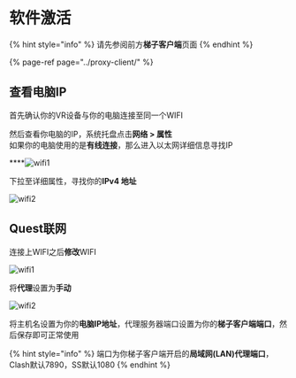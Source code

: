 # 软件激活

{% hint style="info" %}
请先参阅前方**梯子客户端**页面
{% endhint %}

{% page-ref page="../proxy-client/" %}

## 查看电脑IP

首先确认你的VR设备与你的电脑连接至同一个WIFI

然后查看你电脑的IP，系统托盘点击**网络 &gt; 属性**  
如果你的电脑使用的是**有线连接**，那么进入以太网详细信息寻找IP

\*\*\*\*![wifi1](https://cdn.jsdelivr.net/gh/eyw015/Oculus-guide-China/wifi/wifi1.png)

下拉至详细属性，寻找你的**IPv4 地址**

![wifi2](https://cdn.jsdelivr.net/gh/eyw015/Oculus-guide-China/wifi/wifi2.png)

## Quest联网

连接上WIFI之后**修改**WIFI

![wifi1](https://cdn.jsdelivr.net/gh/eyw015/Oculus-guide-China/quest/Qwifi1.jpg)

将**代理**设置为**手动**

![wifi2](https://cdn.jsdelivr.net/gh/eyw015/Oculus-guide-China/quest/Qwifi2.jpg)

将主机名设置为你的**电脑IP地址**，代理服务器端口设置为你的**梯子客户端端口**，然后保存即可正常使用

{% hint style="info" %}
端口为你梯子客户端开启的**局域网\(LAN\)代理端口**，Clash默认7890，SS默认1080
{% endhint %}


